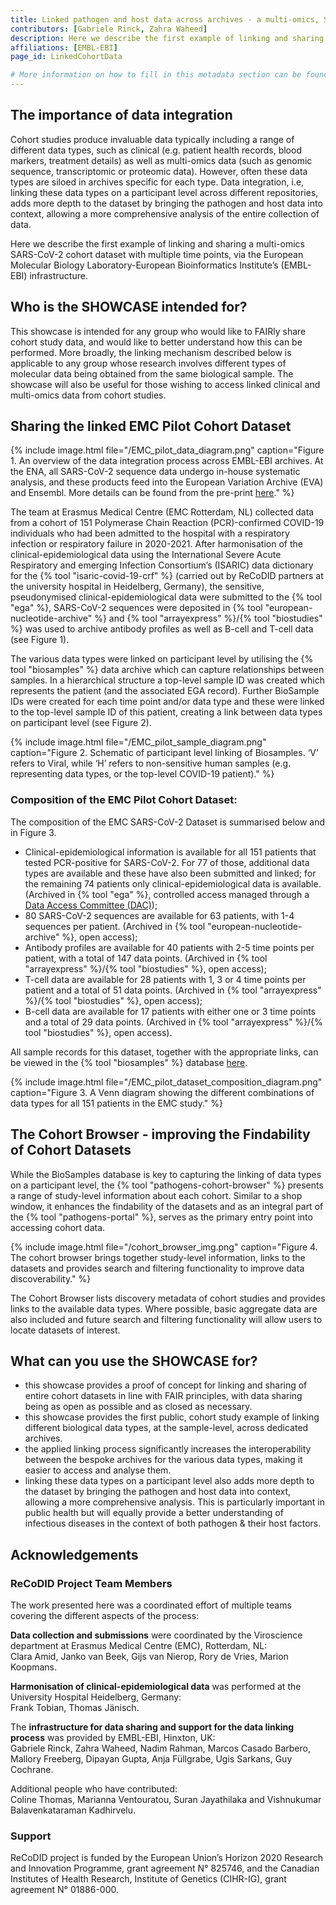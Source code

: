 ```yaml
---
title: Linked pathogen and host data across archives - a multi-omics, SARS-CoV-2 cohort case study
contributors: [Gabriele Rinck, Zahra Waheed] 
description: Here we describe the first example of linking and sharing a COVID-19, multi-omics cohort data set via the EMBL-EBI infrastructure. 
affiliations: [EMBL-EBI]
page_id: LinkedCohortData

# More information on how to fill in this metadata section can be found here https://www.infectious-diseases-toolkit.org/contribute/page-metadata
---
```


<!-- Please take in mind our style guide https://www.infectious-diseases-toolkit.org/contribute/style_guide when writing the content of this page. -->

<!--- Showcase pages should detail a particular combination of standards and tools from an infrastructural or domain perspective to tackle infectious diseases related data challenges. --->

## The importance of data integration 

Cohort studies produce invaluable data typically including a range of different data types, such as clinical (e.g. patient health records, blood markers, treatment details) as well as multi-omics data (such as genomic sequence, transcriptomic or proteomic data). However, often these data types are siloed in archives specific for each type. Data integration, i.e, linking these data types on a participant level across different repositories, adds more depth to the dataset by bringing the pathogen and host data into context, allowing a more comprehensive analysis of the entire collection of data.     

Here we describe the first example of linking and sharing a multi-omics SARS-CoV-2 cohort dataset with multiple time points, via the European Molecular Biology Laboratory-European Bioinformatics Institute’s (EMBL-EBI) infrastructure. 


## Who is the SHOWCASE intended for?

This showcase is intended for any group who would like to FAIRly share cohort study data, and would like to better understand how this can be performed. More broadly, the linking mechanism described below is applicable to any group whose research involves different types of molecular data being obtained from the same biological sample. 
The showcase will also be useful for those wishing to access linked clinical and multi-omics data from cohort studies. 

## Sharing the linked EMC Pilot Cohort Dataset

{% include image.html file="/EMC_pilot_data_diagram.png" caption="Figure 1. An overview of the data integration process across EMBL-EBI archives. At the ENA, all SARS-CoV-2 sequence data undergo in-house systematic analysis, and these products feed into the European Variation Archive (EVA) and Ensembl. More details can be found from the pre-print [here](https://www.biorxiv.org/content/10.1101/2023.04.19.537514v2.full.pdf)." %}

The team at Erasmus Medical Centre (EMC Rotterdam, NL) collected data from a cohort of 151 Polymerase Chain Reaction (PCR)-confirmed COVID-19 individuals who had been admitted to the hospital with a respiratory infection or respiratory failure in 2020-2021. After harmonisation of the clinical-epidemiological data using the International Severe Acute Respiratory and emerging Infection Consortium’s (ISARIC) data dictionary for the {% tool "isaric-covid-19-crf" %} (carried out by ReCoDID partners at the university hospital in Heidelberg, Germany), the sensitive, pseudonymised clinical-epidemiological data were submitted to the {% tool "ega" %}, SARS-CoV-2 sequences were deposited in {% tool "european-nucleotide-archive" %} and {% tool "arrayexpress" %}/{% tool "biostudies" %} was used to archive antibody profiles as well as B-cell and T-cell data (see Figure 1). 

The various data types were linked on participant level by utilising the {% tool "biosamples" %} data archive which can capture relationships between samples. In a hierarchical structure a top-level sample ID was created which represents the patient (and the associated EGA record). Further BioSample IDs were created for each time point and/or data type and these were linked to the top-level sample ID of this patient, creating a link between data types on participant level (see Figure 2). 

{% include image.html file="/EMC_pilot_sample_diagram.png" caption="Figure 2. Schematic of participant level linking of Biosamples. ‘V’ refers to Viral, while ‘H’ refers to non-sensitive human samples (e.g. representing data types, or the top-level COVID-19 patient)." %}

### Composition of the EMC Pilot Cohort Dataset:

The composition of the EMC SARS-CoV-2 Dataset is summarised below and in Figure 3.    

- Clinical-epidemiological information is available for all 151 patients that tested PCR-positive for SARS-CoV-2. For 77 of those, additional data types are available and these have also been submitted and linked; for the remaining 74 patients only clinical-epidemiological data is available. (Archived in {% tool "ega" %}, controlled access managed through a [Data Access Committee (DAC)](https://ega-archive.org/dacs/EGAC00001002851));
- 80 SARS-CoV-2 sequences are available for 63 patients, with 1-4 sequences per patient. (Archived in {% tool "european-nucleotide-archive" %}, open access);
- Antibody profiles are available for 40 patients with 2-5 time points per patient, with a total of 147 data points. (Archived in {% tool "arrayexpress" %}/{% tool "biostudies" %}, open access);
- T-cell data are available for 28 patients with 1, 3 or 4 time points per patient and a total of 51 data points. (Archived in {% tool "arrayexpress" %}/{% tool "biostudies" %}, open access);
- B-cell data are available for 17 patients with either one or 3 time points and a total of 29 data points. (Archived in {% tool "arrayexpress" %}/{% tool "biostudies" %}, open access).

All sample records for this dataset, together with the appropriate links, can be viewed in the {% tool "biosamples" %} database [here](https://www.ebi.ac.uk/biosamples/samples?text=ReCoDID+COVID-19+pilot+study).

{% include image.html file="/EMC_pilot_dataset_composition_diagram.png" caption="Figure 3. A Venn diagram showing the different combinations of data types for all 151 patients in the EMC study." %}


## The Cohort Browser - improving the Findability of Cohort Datasets

While the BioSamples database is key to capturing the linking of data types on a participant level, the {% tool "pathogens-cohort-browser" %} presents a range of study-level information about each cohort. Similar to a shop window, it enhances the findability of the datasets and as an integral part of the {% tool "pathogens-portal" %}, serves as the primary entry point into accessing cohort data.

{% include image.html file="/cohort_browser_img.png" caption="Figure 4. The cohort browser brings together study-level information, links to the datasets and provides search and filtering functionality to improve data discoverability." %}

The Cohort Browser lists discovery metadata of cohort studies and provides links to the available data types. Where possible, basic aggregate data are also included and future search and filtering functionality will allow users to locate datasets of interest. 

## What can you use the SHOWCASE for?

- this showcase provides a proof of concept for linking and sharing of entire cohort datasets in line with FAIR principles, with data sharing being as open as possible and as closed as necessary. 
- this showcase provides the first public, cohort study example of linking different biological data types, at the sample-level, across dedicated archives.
- the applied linking process significantly increases the interoperability between the bespoke archives for the various data types, making it easier to access and analyse them.
- linking these data types on a participant level also adds more depth to the dataset by bringing the pathogen and host data into context, allowing a more comprehensive analysis.
This is particularly important in public health but will equally provide a better understanding of infectious diseases in the context of both pathogen & their host factors.

## Acknowledgements
### ReCoDID Project Team Members
The work presented here was a coordinated effort of multiple teams covering the different aspects of the process:    

**Data collection and submissions** were coordinated by the Viroscience department at Erasmus Medical Centre (EMC), Rotterdam, NL:    
Clara Amid, Janko van Beek, Gijs van Nierop, Rory de Vries, Marion Koopmans.    

**Harmonisation of clinical-epidemiological data** was performed at the University Hospital Heidelberg, Germany:    
Frank Tobian, Thomas Jänisch.    

The **infrastructure for data sharing and support for the data linking process** was provided by EMBL-EBI, Hinxton, UK:    
Gabriele Rinck, Zahra Waheed, Nadim Rahman, Marcos Casado Barbero, Mallory Freeberg, Dipayan Gupta, Anja Füllgrabe, Ugis Sarkans, Guy Cochrane.    

Additional people who have contributed:    
Coline Thomas, Marianna Ventouratou, Suran Jayathilaka and Vishnukumar Balavenkataraman Kadhirvelu.

### Support
ReCoDID project is funded by the European Union’s Horizon 2020 Research and Innovation Programme, grant agreement N° 825746, and the Canadian Institutes of Health Research, Institute of Genetics (CIHR-IG), grant agreement N° 01886-000.

